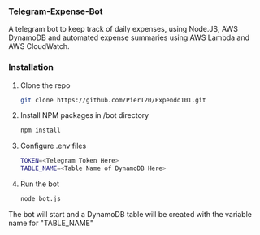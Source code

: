 ### Telegram-Expense-Bot
A telegram bot to keep track of daily expenses, using Node.JS, AWS DynamoDB and automated expense summaries using AWS Lambda and AWS CloudWatch.

### Installation
1. Clone the repo
   ```sh
   git clone https://github.com/PierT20/Expendo101.git
   ```
2. Install NPM packages in /bot directory
   ```sh
   npm install
   ```
3. Configure .env files
   ```sh
   TOKEN=<Telegram Token Here>
   TABLE_NAME=<Table Name of DynamoDB Here>
   ```
4. Run the bot
   ```sh
   node bot.js
   ```
The bot will start and a DynamoDB table will be created with the variable name for "TABLE_NAME"
